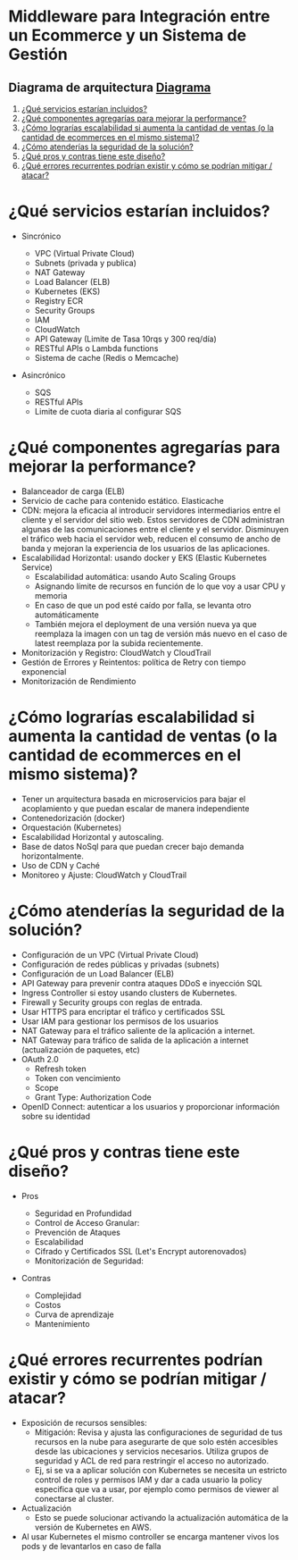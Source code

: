 # Middleware para Integración entre un Ecommerce y un Sistema de Gestión

## Diagrama de arquitectura [Diagrama](https://excalidraw.com/#json=lEjw6OErLDx2qV5T-yX9T,qrIQOvGP390hcqhKix_MUQ)



1. [¿Qué servicios estarían incluidos?](#qué-servicios-estarían-incluidos)
2. [¿Qué componentes agregarías para mejorar la performance?](#qué-componentes-agregarías-para-mejorar-la-performance)
3. [¿Cómo lograrías escalabilidad si aumenta la cantidad de ventas (o la cantidad de ecommerces en el mismo sistema)?](#cómo-lograrías-escalabilidad-si-aumenta-la-cantidad-de-ventas-o-la-cantidad-de-ecommerces-en-el-mismo-sistema)
4. [¿Cómo atenderías la seguridad de la solución?](#cómo-atenderías-la-seguridad-de-la-solución)
5. [¿Qué pros y contras tiene este diseño?](#qué-pros-y-contras-tiene-este-diseño)
6. [¿Qué errores recurrentes podrían existir y cómo se podrían mitigar / atacar?](#qué-errores-recurrentes-podrían-existir-y-cómo-se-podrían-mitigar--atacar)



# ¿Qué servicios estarían incluidos?

* Sincrónico
    * VPC (Virtual Private Cloud)
    * Subnets (privada y publica)
    * NAT Gateway
    * Load Balancer (ELB) 
    * Kubernetes (EKS) 
    * Registry ECR
    * Security Groups 
    * IAM 
    * CloudWatch
    * API Gateway (Limite de Tasa 10rqs y 300 req/día)
    * RESTful APIs o Lambda functions
    * Sistema de cache (Redis o Memcache)

* Asincrónico
    * SQS
    * RESTful APIs
    * Limite de cuota diaria al configurar SQS

# ¿Qué componentes agregarías para mejorar la performance?

* Balanceador de carga (ELB)
* Servicio de cache para contenido estático. Elasticache
* CDN: mejora la eficacia al introducir servidores intermediarios entre el cliente y el servidor del sitio web. Estos servidores de CDN administran algunas de las comunicaciones entre el cliente y el servidor. Disminuyen el tráfico web hacia el servidor web, reducen el consumo de ancho de banda y mejoran la experiencia de los usuarios de las aplicaciones.
* Escalabilidad Horizontal: usando docker y EKS (Elastic Kubernetes Service)
    - Escalabilidad automática: usando Auto Scaling Groups
    - Asignando límite de recursos en función de lo que voy a usar CPU y memoria
    - En caso de que un pod esté caído por falla, se levanta otro automáticamente
    - También mejora el deployment de una versión nueva ya que reemplaza la imagen con un tag de versión más nuevo en el caso de latest reemplaza por la subida recientemente.
* Monitorización y Registro: CloudWatch y CloudTrail
* Gestión de Errores y Reintentos: política de Retry con tiempo exponencial
* Monitorización de Rendimiento

# ¿Cómo lograrías escalabilidad si aumenta la cantidad de ventas (o la cantidad de ecommerces en el mismo sistema)?

* Tener un arquitectura basada en microservicios para bajar el acoplamiento y que puedan escalar de manera independiente
* Contenedorización (docker)
* Orquestación (Kubernetes)
* Escalabilidad Horizontal y autoscaling.
* Base de datos NoSql para que puedan crecer bajo demanda horizontalmente.
* Uso de CDN y Caché
* Monitoreo y Ajuste: CloudWatch y CloudTrail

# ¿Cómo atenderías la seguridad de la solución?

* Configuración de un VPC (Virtual Private Cloud)
* Configuración de redes públicas y privadas (subnets)
* Configuración de un Load Balancer (ELB)
* API Gateway para prevenir contra ataques DDoS e inyección SQL
* Ingress Controller si estoy usando clusters de Kubernetes.
* Firewall y Security groups con reglas de entrada.
* Usar HTTPS para encriptar el tráfico y certificados SSL
* Usar IAM para gestionar los permisos de los usuarios
* NAT Gateway para el tráfico saliente de la aplicación a internet.
* NAT Gateway para tráfico de salida de la aplicación a internet (actualización de paquetes, etc)
* OAuth 2.0
    * Refresh token
    * Token con vencimiento
    * Scope
    * Grant Type: Authorization Code
* OpenID Connect: autenticar a los usuarios y proporcionar información sobre su identidad

# ¿Qué pros y contras tiene este diseño?

* Pros
    - Seguridad en Profundidad
    - Control de Acceso Granular:
    - Prevención de Ataques
    - Escalabilidad
    - Cifrado y Certificados SSL (Let's Encrypt autorenovados)
    - Monitorización de Seguridad:

* Contras

    - Complejidad
    - Costos
    - Curva de aprendizaje
    - Mantenimiento

# ¿Qué errores recurrentes podrían existir y cómo se podrían mitigar / atacar?

* Exposición de recursos sensibles:
    - Mitigación: Revisa y ajusta las configuraciones de seguridad de tus recursos en la nube para asegurarte de que solo estén accesibles desde las ubicaciones y servicios necesarios. Utiliza grupos de seguridad y ACL de red para restringir el acceso no autorizado.
    - Ej, si se va a aplicar solución con Kubernetes se necesita un estricto control de roles y permisos IAM y dar a cada usuario la policy especifica que va a usar, por ejemplo como permisos de viewer al conectarse al cluster.
* Actualización
    - Esto se puede solucionar activando la actualización automática de la versión de Kubernetes en AWS.
* Al usar Kubernetes el mismo controller se encarga mantener vivos los pods y de levantarlos en caso de falla
